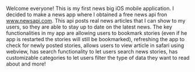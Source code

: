 Welcome everyone! This is my first news big iOS mobile application. I decided to make a news app where I obtained a free news api fron www.newsapi.com. This api posts real news articles that I can show to my users, so they are able to stay up to date on the latest news. The key functionalities in my app are allowing users to bookmark stories (even if he app is restarted the stories will still be bookmarked), refreshing the app to check for newly posted stories, allows users to view article in safari using webview, has search functionality to let users search news stories, has customizable categories to let users filter the type of data they want to read about and more!
